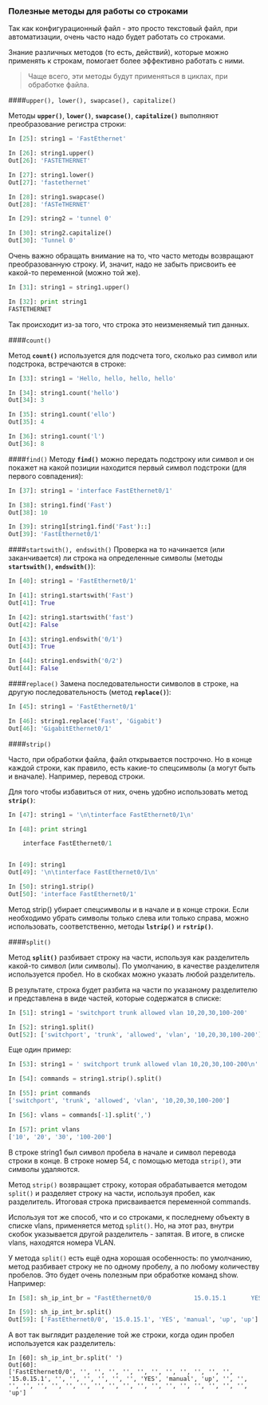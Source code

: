 ### Полезные методы для работы со строками

Так как конфигурационный файл - это просто текстовый файл, при автоматизации, очень часто надо будет работать со строками.

Знание различных методов (то есть, действий), которые можно применять к строкам, помогает более эффективно работать с ними.

> Чаще всего, эти методы будут применяться в циклах, при обработке файла.


####```upper(), lower(), swapcase(), capitalize()```

Методы __```upper()```__, __```lower()```__, __```swapcase()```__, __```capitalize()```__ выполняют преобразование регистра строки:
```python
In [25]: string1 = 'FastEthernet'

In [26]: string1.upper()
Out[26]: 'FASTETHERNET'

In [27]: string1.lower()
Out[27]: 'fastethernet'

In [28]: string1.swapcase()
Out[28]: 'fASTeTHERNET'

In [29]: string2 = 'tunnel 0'

In [30]: string2.capitalize()
Out[30]: 'Tunnel 0'
```

Очень важно обращать внимание на то, что часто методы возвращают преобразованную строку. И, значит, надо не забыть присвоить ее какой-то переменной (можно той же).
```python
In [31]: string1 = string1.upper()

In [32]: print string1
FASTETHERNET
```

Так происходит из-за того, что строка это неизменяемый тип данных.

####```count()```

Метод __```count()```__ используется для подсчета того, сколько раз символ или подстрока, встречаются в строке:
```python
In [33]: string1 = 'Hello, hello, hello, hello'

In [34]: string1.count('hello')
Out[34]: 3

In [35]: string1.count('ello')
Out[35]: 4

In [36]: string1.count('l')
Out[36]: 8
```

####```find()```
Методу __```find()```__ можно передать подстроку или символ и он покажет на какой позиции находится первый символ подстроки (для первого совпадения):
```python
In [37]: string1 = 'interface FastEthernet0/1'

In [38]: string1.find('Fast')
Out[38]: 10

In [39]: string1[string1.find('Fast')::]
Out[39]: 'FastEthernet0/1'
```

####```startswith(), endswith()```
Проверка на то начинается (или заканчивается) ли строка на определенные символы (методы __```startswith()```__, __```endswith()```__):
```python
In [40]: string1 = 'FastEthernet0/1'

In [41]: string1.startswith('Fast')
Out[41]: True

In [42]: string1.startswith('fast')
Out[42]: False

In [43]: string1.endswith('0/1')
Out[43]: True

In [44]: string1.endswith('0/2')
Out[44]: False
```
####```replace()```
Замена последовательности символов в строке, на другую последовательность (метод __```replace()```__):
```python
In [45]: string1 = 'FastEthernet0/1'

In [46]: string1.replace('Fast', 'Gigabit')
Out[46]: 'GigabitEthernet0/1'
```

####```strip()```

Часто, при обработки файла, файл открывается построчно.
Но в конце каждой строки, как правило, есть какие-то спецсимволы (а могут быть и вначале). Например, перевод строки.

Для того чтобы избавиться от них, очень удобно использовать метод __```strip()```__:
```python
In [47]: string1 = '\n\tinterface FastEthernet0/1\n'

In [48]: print string1

	interface FastEthernet0/1


In [49]: string1
Out[49]: '\n\tinterface FastEthernet0/1\n'

In [50]: string1.strip()
Out[50]: 'interface FastEthernet0/1'
```

Метод strip() убирает спецсимволы и в начале и в конце строки.
Если необходимо убрать символы только слева или только справа, можно использовать, соответственно, методы __```lstrip()```__ и __```rstrip()```__.

####```split()```

Метод __```split()```__ разбивает строку на части, используя как разделитель какой-то символ (или символы).
По умолчанию, в качестве разделителя используется пробел.
Но в скобках можно указать любой разделитель.

В результате, строка будет разбита на части по указаному разделителю и представлена в виде частей, которые содержатся в списке:
```python
In [51]: string1 = 'switchport trunk allowed vlan 10,20,30,100-200'

In [52]: string1.split()
Out[52]: ['switchport', 'trunk', 'allowed', 'vlan', '10,20,30,100-200']
```


Еще один пример:
```python
In [53]: string1 = ' switchport trunk allowed vlan 10,20,30,100-200\n'

In [54]: commands = string1.strip().split()

In [55]: print commands
['switchport', 'trunk', 'allowed', 'vlan', '10,20,30,100-200']

In [56]: vlans = commands[-1].split(',')

In [57]: print vlans
['10', '20', '30', '100-200']
```

В строке string1 был символ пробела в начале и символ перевода строки в конце.
В строке номер 54, с помощью метода ```strip()```, эти символы удаляются.

Метод ```strip()``` возвращает строку, которая обрабатывается методом ```split()``` и разделяет строку на части, используя пробел, как разделитель. Итоговая строка присваивается переменной commands.

Используя тот же способ, что и со строками, к последнему объекту в списке vlans, применяется метод ```split()```. Но, на этот раз, внутри скобок указывается другой разделитель - запятая.
В итоге, в списке vlans, находятся номера VLAN.

У метода ```split()``` есть ещё одна хорошая особенность: по умолчанию, метод разбивает строку не по одному пробелу, а по любому количеству пробелов.
Это будет очень полезным при обработке команд show. Например:
```python
In [58]: sh_ip_int_br = "FastEthernet0/0            15.0.15.1       YES manual up                    up"

In [59]: sh_ip_int_br.split()
Out[59]: ['FastEthernet0/0', '15.0.15.1', 'YES', 'manual', 'up', 'up']
```

А вот так выглядит разделение той же строки, когда один пробел используется как разделитель:
```
In [60]: sh_ip_int_br.split(' ')
Out[60]:
['FastEthernet0/0', '', '', '', '', '', '', '', '', '', '', '', '15.0.15.1', '', '', '', '', '', '', 'YES', 'manual', 'up', '', '', '', '', '', '', '', '', '', '', '', '', '', '', '', '', '', '', '', 'up']
```
